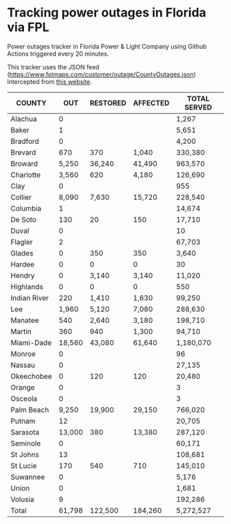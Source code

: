 # Tracking power outages in Florida via FPL

Power outages tracker in Florida Power &amp; Light Company using Github Actions triggered every 20 minutes.

This tracker uses the JSON feed (https://www.fplmaps.com/customer/outage/CountyOutages.json) intercepted from [this website](https://www.fplmaps.com/index.html).

|	COUNTY 	|	OUT	|	RESTORED	|	AFFECTED	|	TOTAL SERVED	|
|	---	|	---	|	---	|	---	|	---	|
|	Alachua	|	0	|		|		|	1,267	|
|	Baker	|	1	|		|		|	5,651	|
|	Bradford	|	0	|		|		|	4,200	|
|	Brevard	|	670	|	370	|	1,040	|	330,380	|
|	Broward	|	5,250	|	36,240	|	41,490	|	963,570	|
|	Charlotte	|	3,560	|	620	|	4,180	|	126,690	|
|	Clay	|	0	|		|		|	955	|
|	Collier	|	8,090	|	7,630	|	15,720	|	228,540	|
|	Columbia	|	1	|		|		|	14,674	|
|	De Soto	|	130	|	20	|	150	|	17,710	|
|	Duval	|	0	|		|		|	10	|
|	Flagler	|	2	|		|		|	67,703	|
|	Glades	|	0	|	350	|	350	|	3,640	|
|	Hardee	|	0	|	0	|	0	|	30	|
|	Hendry	|	0	|	3,140	|	3,140	|	11,020	|
|	Highlands	|	0	|	0	|	0	|	550	|
|	Indian River	|	220	|	1,410	|	1,630	|	99,250	|
|	Lee	|	1,960	|	5,120	|	7,080	|	288,630	|
|	Manatee	|	540	|	2,640	|	3,180	|	198,710	|
|	Martin	|	360	|	940	|	1,300	|	94,710	|
|	Miami-Dade	|	18,560	|	43,080	|	61,640	|	1,180,070	|
|	Monroe	|	0	|		|		|	96	|
|	Nassau	|	0	|		|		|	27,135	|
|	Okeechobee	|	0	|	120	|	120	|	20,480	|
|	Orange	|	0	|		|		|	3	|
|	Osceola	|	0	|		|		|	3	|
|	Palm Beach	|	9,250	|	19,900	|	29,150	|	766,020	|
|	Putnam	|	12	|		|		|	20,705	|
|	Sarasota	|	13,000	|	380	|	13,380	|	287,120	|
|	Seminole	|	0	|		|		|	60,171	|
|	St Johns	|	13	|		|		|	108,681	|
|	St Lucie	|	170	|	540	|	710	|	145,010	|
|	Suwannee	|	0	|		|		|	5,176	|
|	Union	|	0	|		|		|	1,681	|
|	Volusia	|	9	|		|		|	192,286	|
|	Total	|	61,798	|	122,500	|	184,260	|	5,272,527	|![image](https://user-images.githubusercontent.com/6544861/192832014-2e360e33-d8b1-4e78-b306-9cbef2002988.png)
